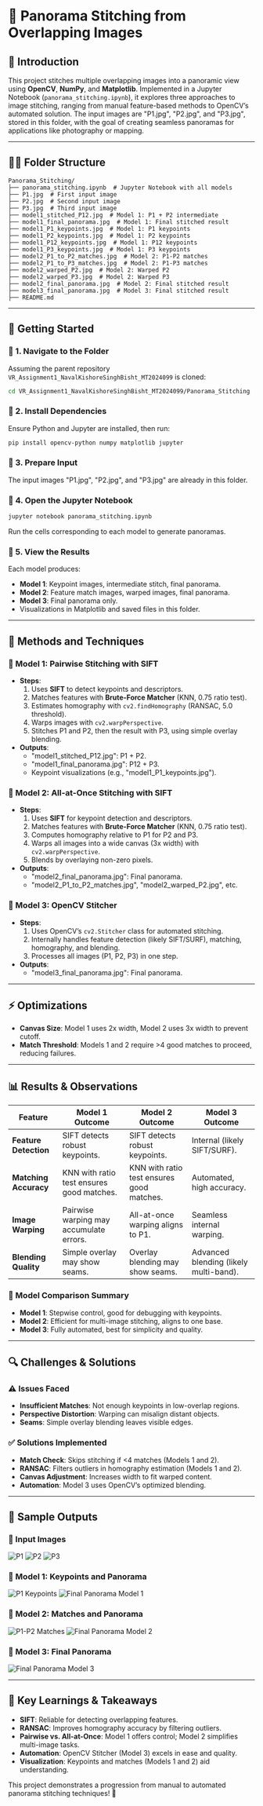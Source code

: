 

# 🌄 Panorama Stitching from Overlapping Images

## 📌 Introduction

This project stitches multiple overlapping images into a panoramic view using **OpenCV**, **NumPy**, and **Matplotlib**. Implemented in a Jupyter Notebook (`panorama_stitching.ipynb`), it explores three approaches to image stitching, ranging from manual feature-based methods to OpenCV’s automated solution. The input images are "P1.jpg", "P2.jpg", and "P3.jpg", stored in this folder, with the goal of creating seamless panoramas for applications like photography or mapping.

---

## 💁‍♂️ Folder Structure

```
Panorama_Stitching/
├── panorama_stitching.ipynb  # Jupyter Notebook with all models
├── P1.jpg  # First input image
├── P2.jpg  # Second input image
├── P3.jpg  # Third input image
├── model1_stitched_P12.jpg  # Model 1: P1 + P2 intermediate
├── model1_final_panorama.jpg  # Model 1: Final stitched result
├── model1_P1_keypoints.jpg  # Model 1: P1 keypoints
├── model1_P2_keypoints.jpg  # Model 1: P2 keypoints
├── model1_P12_keypoints.jpg  # Model 1: P12 keypoints
├── model1_P3_keypoints.jpg  # Model 1: P3 keypoints
├── model2_P1_to_P2_matches.jpg  # Model 2: P1-P2 matches
├── model2_P1_to_P3_matches.jpg  # Model 2: P1-P3 matches
├── model2_warped_P2.jpg  # Model 2: Warped P2
├── model2_warped_P3.jpg  # Model 2: Warped P3
├── model2_final_panorama.jpg  # Model 2: Final stitched result
├── model3_final_panorama.jpg  # Model 3: Final stitched result
├── README.md
```

---

## 🚀 Getting Started

### 🔹 1. Navigate to the Folder
Assuming the parent repository `VR_Assignment1_NavalKishoreSinghBisht_MT2024099` is cloned:
```bash
cd VR_Assignment1_NavalKishoreSinghBisht_MT2024099/Panorama_Stitching
```

### 🔹 2. Install Dependencies
Ensure Python and Jupyter are installed, then run:
```bash
pip install opencv-python numpy matplotlib jupyter
```

### 🔹 3. Prepare Input
The input images "P1.jpg", "P2.jpg", and "P3.jpg" are already in this folder.

### 🔹 4. Open the Jupyter Notebook
```bash
jupyter notebook panorama_stitching.ipynb
```
Run the cells corresponding to each model to generate panoramas.

### 🔹 5. View the Results
Each model produces:
- **Model 1**: Keypoint images, intermediate stitch, final panorama.
- **Model 2**: Feature match images, warped images, final panorama.
- **Model 3**: Final panorama only.
- Visualizations in Matplotlib and saved files in this folder.

---

## 🧪 Methods and Techniques

### 🎯 Model 1: Pairwise Stitching with SIFT
- **Steps**:
  1. Uses **SIFT** to detect keypoints and descriptors.
  2. Matches features with **Brute-Force Matcher** (KNN, 0.75 ratio test).
  3. Estimates homography with `cv2.findHomography` (RANSAC, 5.0 threshold).
  4. Warps images with `cv2.warpPerspective`.
  5. Stitches P1 and P2, then the result with P3, using simple overlay blending.
- **Outputs**:
  - "model1_stitched_P12.jpg": P1 + P2.
  - "model1_final_panorama.jpg": P12 + P3.
  - Keypoint visualizations (e.g., "model1_P1_keypoints.jpg").

### 🎯 Model 2: All-at-Once Stitching with SIFT
- **Steps**:
  1. Uses **SIFT** for keypoint detection and descriptors.
  2. Matches features with **Brute-Force Matcher** (KNN, 0.75 ratio test).
  3. Computes homography relative to P1 for P2 and P3.
  4. Warps all images into a wide canvas (3x width) with `cv2.warpPerspective`.
  5. Blends by overlaying non-zero pixels.
- **Outputs**:
  - "model2_final_panorama.jpg": Final panorama.
  - "model2_P1_to_P2_matches.jpg", "model2_warped_P2.jpg", etc.

### 🎯 Model 3: OpenCV Stitcher
- **Steps**:
  1. Uses OpenCV’s `cv2.Stitcher` class for automated stitching.
  2. Internally handles feature detection (likely SIFT/SURF), matching, homography, and blending.
  3. Processes all images (P1, P2, P3) in one step.
- **Outputs**:
  - "model3_final_panorama.jpg": Final panorama.

---

## ⚡ Optimizations
- **Canvas Size**: Model 1 uses 2x width, Model 2 uses 3x width to prevent cutoff.
- **Match Threshold**: Models 1 and 2 require >4 good matches to proceed, reducing failures.

---

## 📊 Results & Observations

| Feature               | Model 1 Outcome                          | Model 2 Outcome                          | Model 3 Outcome                          |
|-----------------------|------------------------------------------|------------------------------------------|------------------------------------------|
| **Feature Detection** | SIFT detects robust keypoints.           | SIFT detects robust keypoints.           | Internal (likely SIFT/SURF).             |
| **Matching Accuracy** | KNN with ratio test ensures good matches.| KNN with ratio test ensures good matches.| Automated, high accuracy.                |
| **Image Warping**     | Pairwise warping may accumulate errors.  | All-at-once warping aligns to P1.        | Seamless internal warping.               |
| **Blending Quality**  | Simple overlay may show seams.           | Overlay blending may show seams.         | Advanced blending (likely multi-band).   |

### 📌 Model Comparison Summary
- **Model 1**: Stepwise control, good for debugging with keypoints.
- **Model 2**: Efficient for multi-image stitching, aligns to one base.
- **Model 3**: Fully automated, best for simplicity and quality.

---

## 🔍 Challenges & Solutions

### ⚠️ Issues Faced
- **Insufficient Matches**: Not enough keypoints in low-overlap regions.
- **Perspective Distortion**: Warping can misalign distant objects.
- **Seams**: Simple overlay blending leaves visible edges.

### ✅ Solutions Implemented
- **Match Check**: Skips stitching if <4 matches (Models 1 and 2).
- **RANSAC**: Filters outliers in homography estimation (Models 1 and 2).
- **Canvas Adjustment**: Increases width to fit warped content.
- **Automation**: Model 3 uses OpenCV’s optimized blending.

---

## 📸 Sample Outputs

### 📌 Input Images
![P1](P1.jpg)
![P2](P2.jpg)
![P3](P3.jpg)

### 📌 Model 1: Keypoints and Panorama
![P1 Keypoints](model1_P1_keypoints.jpg)
![Final Panorama Model 1](model1_final_panorama.jpg)

### 📌 Model 2: Matches and Panorama
![P1-P2 Matches](model2_P1_to_P2_matches.jpg)
![Final Panorama Model 2](model2_final_panorama.jpg)

### 📌 Model 3: Final Panorama
![Final Panorama Model 3](model3_final_panorama.jpg)

---

## 🔑 Key Learnings & Takeaways
- **SIFT**: Reliable for detecting overlapping features.
- **RANSAC**: Improves homography accuracy by filtering outliers.
- **Pairwise vs. All-at-Once**: Model 1 offers control; Model 2 simplifies multi-image tasks.
- **Automation**: OpenCV Stitcher (Model 3) excels in ease and quality.
- **Visualization**: Keypoints and matches (Models 1 and 2) aid understanding.

This project demonstrates a progression from manual to automated panorama stitching techniques! 🚀
